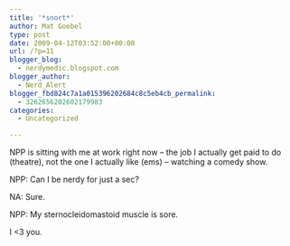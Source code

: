 ```yaml
---
title: '*snort*'
author: Mat Goebel
type: post
date: 2009-04-12T03:52:00+00:00
url: /?p=11
blogger_blog:
  - nerdymedic.blogspot.com
blogger_author:
  - Nerd_Alert
blogger_fbd824c7a1a015396202684c8c5eb4cb_permalink:
  - 3262656202602179983
categories:
  - Uncategorized

---
```

NPP is sitting with me at work right now &#8211; the job I actually get paid to do (theatre), not the one I actually like (ems) &#8211; watching a comedy show.

NPP: Can I be nerdy for just a sec?
  
NA: Sure.
  
NPP: My sternocleidomastoid muscle is sore.

I <3 you.

<div class="blogger-post-footer">
  <img alt="" width="1" height="1" />
</div>